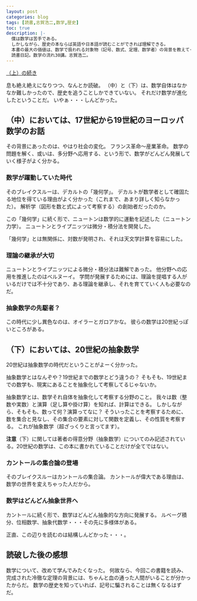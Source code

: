 ```yaml
---
layout: post
categories: blog
tags: [読書,志賀浩二,数学,歴史]
toc: true
description: |-
  僕は数学は苦手である。
  しかしながら、歴史の本ならば英語や日本語が読むことができれば理解できる。
  本書の最大の価値は、数学で扱われる対象物（記号、数式、定理、数学者）の背景を教えてくれるところ。
  読書日記。数学の流れ30講。志賀浩二。
---
```


[（上）の続き](https://suzuito.github.io/site/blog/2019/05/20/%E6%95%B0%E5%AD%A6%E3%81%AE%E6%B5%81%E3%82%8C30%E8%AC%9B%E4%B8%8A%E3%83%BC16%E4%B8%96%E7%B4%80%E3%81%BE%E3%81%A7%E3%83%BC-%E5%BF%97%E8%B3%80%E6%B5%A9%E4%BA%8C%E8%91%97-%E3%82%92%E8%AA%AD%E3%82%93%E3%81%A7.html)

息も絶え絶えになりつつ、なんとか読破。
（中）と（下）は、数学自体はなかなか難しかったので、歴史を追うことしかできていない。
それだけ数学が進化したということだ。
いやぁ・・・しんどかった。

## （中）においては、17世紀から19世紀のヨーロッパ数学のお話

その背景にあったのは、やはり社会の変化。
フランス革命〜産業革命。
数学の問題を解く、或いは、多分野へ応用する、という形で、数学がどんどん発展していく様子がよく分かる。

### 数学が躍動していた時代

そのブレイクスルーは、デカルトの「幾何学」。
デカルトが数学者として確固たる地位を得ている理由がよく分かった（これまで、あまり詳しく知らなかった）。
解析学（図形を数と式によって考察する）の創始者だったのか。

この「幾何学」に続く形で、ニュートンは数学的に運動を記述した（ニュートン力学）。
ニュートンとライプニッツは微分・積分法を開発した。

「幾何学」とは無関係に、対数が発明され、それは天文学計算を容易にした。

### 理論の継承が大切

ニュートンとライプニッツによる微分・積分法は難解であった。
他分野への応用を推進したのはベルヌーイ。
学問が発展するためには、理論を提唱する人がいるだけでは不十分であり、ある理論を継承し、それを育てていく人も必要なのだ。

### 抽象数学の先駆者？

この時代に少し異色なのは、オイラーとガロアかな。
彼らの数学は20世紀っぽいところがある。

## （下）においては、20世紀の抽象数学

20世紀は抽象数学の時代だということがよーく分かった。

抽象数学とはなんぞや？19世紀までの数学とどう違うの？
そもそも、19世紀までの数学も、現実にあることを抽象化して考察してるじゃないか。

抽象数学とは、数学それ自体を抽象化して考察する分野のこと。
我々は数（整数や実数）と演算（足し算や掛け算）を知れば、計算はできる。
しかしながら、そもそも、数って何？演算ってなに？
そういったことを考察するために、数を集合と見なし、その集合の要素に対して関数を定義し、その性質を考察する。
これが抽象数学（超ざっくりと言ってます）。

**注意**（下）に関しては著者の得意分野（抽象数学）についてのみ記述されている。20世紀の数学は、この本に書かれていることだけが全てではない。

### カントールの集合論の登場

そのブレイクスルーはカントールの集合論。
カントールが偉大である理由は、数学の世界を変えちゃった人だから。

### 数学はどんどん抽象世界へ

カントールに続く形で、数学はどんどん抽象的な方向に発展する。
ルベーグ積分、位相数学、抽象代数学・・・その先に多様体がある。

正直、この辺りを読むのは結構しんどかった・・・。

## 読破した後の感想

数学について、改めて学んでみたくなった。
何故なら、今回この書籍を読み、完成された冷徹な定理の背景には、ちゃんと血の通った人間がいることが分かったからだ。
数学の歴史を知っていれば、記号に騙されることは無くなるはずだ。
